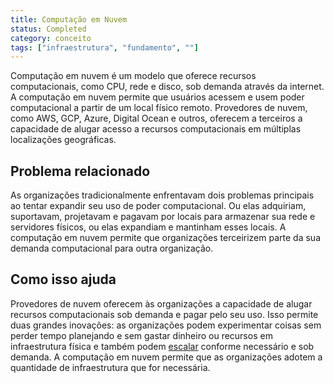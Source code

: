```yaml
---
title: Computação em Nuvem
status: Completed
category: conceito
tags: ["infraestrutura", "fundamento", ""]
---
```


Computação em nuvem é um modelo que oferece recursos computacionais, como CPU, rede e disco, sob demanda através da internet. A computação em nuvem permite que usuários acessem e usem poder computacional a partir de um local físico remoto. Provedores de nuvem, como AWS, GCP, Azure, Digital Ocean e outros, oferecem a terceiros a capacidade de alugar acesso a recursos computacionais em múltiplas localizações geográficas.

## Problema relacionado
As organizações tradicionalmente enfrentavam dois problemas principais ao tentar expandir seu uso de poder computacional. Ou elas adquiriam, suportavam, projetavam e pagavam por locais para armazenar sua rede e servidores físicos, ou elas expandiam e mantinham esses locais. A computação em nuvem permite que organizações terceirizem parte da sua demanda computacional para outra organização.

## Como isso ajuda
Provedores de nuvem oferecem às organizações a capacidade de alugar recursos computacionais sob demanda e pagar pelo seu uso. Isso permite duas grandes inovações: as organizações podem experimentar coisas sem perder tempo planejando e sem gastar dinheiro ou recursos em infraestrutura física e também podem [escalar](/scalability/) conforme necessário e sob demanda. A computação em nuvem permite que as organizações adotem a quantidade de infraestrutura que for necessária.
